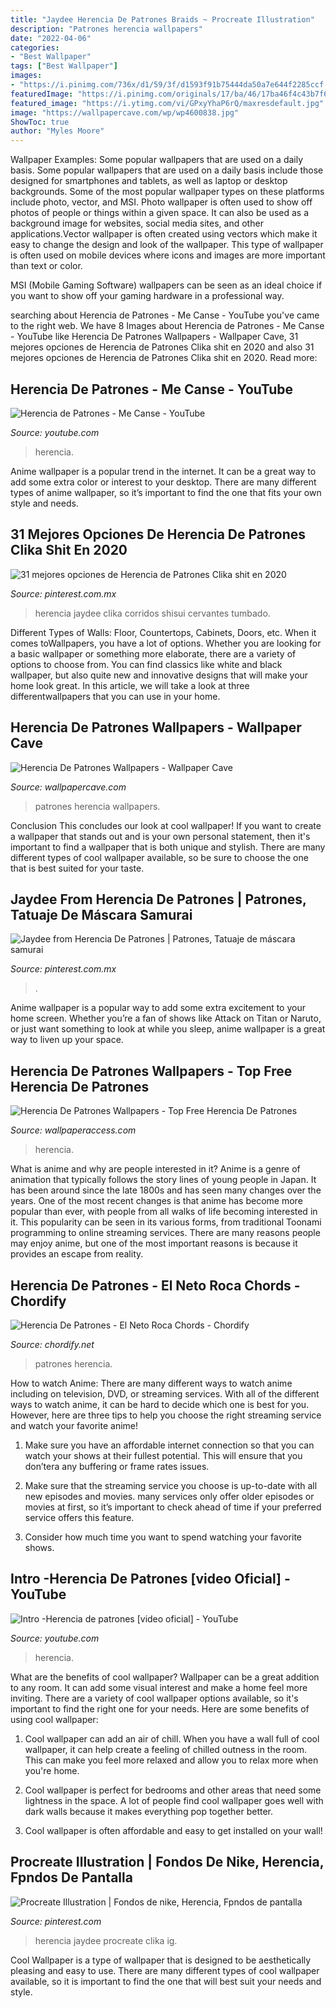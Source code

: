 ```yaml
---
title: "Jaydee Herencia De Patrones Braids ~ Procreate Illustration"
description: "Patrones herencia wallpapers"
date: "2022-04-06"
categories:
- "Best Wallpaper"
tags: ["Best Wallpaper"]
images:
- "https://i.pinimg.com/736x/d1/59/3f/d1593f91b75444da50a7e644f2285ccf.jpg"
featuredImage: "https://i.pinimg.com/originals/17/ba/46/17ba46f4c43b7f62c3f86cd13ed58c56.jpg"
featured_image: "https://i.ytimg.com/vi/GPxyYhaP6rQ/maxresdefault.jpg"
image: "https://wallpapercave.com/wp/wp4600838.jpg"
ShowToc: true
author: "Myles Moore"
---
```



Wallpaper Examples: Some popular wallpapers that are used on a daily basis.
Some popular wallpapers that are used on a daily basis include those designed for smartphones and tablets, as well as laptop or desktop backgrounds. Some of the most popular wallpaper types on these platforms include photo, vector, and MSI. 
Photo wallpaper is often used to show off photos of people or things within a given space. It can also be used as a background image for websites, social media sites, and other applications.Vector wallpaper is often created using vectors which make it easy to change the design and look of the wallpaper. This type of wallpaper is often used on mobile devices where icons and images are more important than text or color. 

MSI (Mobile Gaming Software) wallpapers can be seen as an ideal choice if you want to show off your gaming hardware in a professional way.

	

		
searching about Herencia de Patrones - Me Canse - YouTube you've came to the right web. We have 8 Images about Herencia de Patrones - Me Canse - YouTube like Herencia De Patrones Wallpapers - Wallpaper Cave, 31 mejores opciones de Herencia de Patrones Clika shit en 2020 and also 31 mejores opciones de Herencia de Patrones Clika shit en 2020. Read more:
		
    
## Herencia De Patrones - Me Canse - YouTube

<img loading=lazy src="https://i.ytimg.com/vi/GPxyYhaP6rQ/maxresdefault.jpg" onerror="this.onerror=null;this.src='https://tse4.mm.bing.net/th?id=OIP.FeO1I3tawHLNsX2SkttsSwHaEK&amp;pid=15.1';" alt="Herencia de Patrones - Me Canse - YouTube">

_Source: youtube.com_

>herencia. 

	

Anime wallpaper is a popular trend in the internet. It can be a great way to add some extra color or interest to your desktop. There are many different types of anime wallpaper, so it’s important to find the one that fits your own style and needs.

    
## 31 Mejores Opciones De Herencia De Patrones Clika Shit En 2020

<img loading=lazy src="https://i.pinimg.com/474x/b4/73/18/b473189b9aa37e84cce6a08c6c006d8c.jpg" onerror="this.onerror=null;this.src='https://tse3.mm.bing.net/th?id=OIP.-z58RUJX1bmG8UxPb18CJwAAAA&amp;pid=15.1';" alt="31 mejores opciones de Herencia de Patrones Clika shit en 2020">

_Source: pinterest.com.mx_

>herencia jaydee clika corridos shisui cervantes tumbado. 

	

Different Types of Walls: Floor, Countertops, Cabinets, Doors, etc.
When it comes toWallpapers, you have a lot of options. Whether you are looking for a basic wallpaper or something more elaborate, there are a variety of options to choose from. You can find classics like white and black wallpaper, but also quite new and innovative designs that will make your home look great. In this article, we will take a look at three differentwallpapers that you can use in your home.

    
## Herencia De Patrones Wallpapers - Wallpaper Cave

<img loading=lazy src="https://wallpapercave.com/wp/wp4600838.jpg" onerror="this.onerror=null;this.src='https://tse4.mm.bing.net/th?id=OIP.p39qBp3QZ5mYRI94OtprNgHaIg&amp;pid=15.1';" alt="Herencia De Patrones Wallpapers - Wallpaper Cave">

_Source: wallpapercave.com_

>patrones herencia wallpapers. 

	

Conclusion
This concludes our look at cool wallpaper! If you want to create a wallpaper that stands out and is your own personal statement, then it's important to find a wallpaper that is both unique and stylish. There are many different types of cool wallpaper available, so be sure to choose the one that is best suited for your taste.

    
## Jaydee From Herencia De Patrones | Patrones, Tatuaje De Máscara Samurai

<img loading=lazy src="https://i.pinimg.com/736x/d1/59/3f/d1593f91b75444da50a7e644f2285ccf.jpg" onerror="this.onerror=null;this.src='https://tse1.mm.bing.net/th?id=OIP.MGNpGHIgaeRltAteuEGB5QHaNK&amp;pid=15.1';" alt="Jaydee from Herencia De Patrones | Patrones, Tatuaje de máscara samurai">

_Source: pinterest.com.mx_

>. 

	

Anime wallpaper is a popular way to add some extra excitement to your home screen. Whether you’re a fan of shows like Attack on Titan or Naruto, or just want something to look at while you sleep, anime wallpaper is a great way to liven up your space.

    
## Herencia De Patrones Wallpapers - Top Free Herencia De Patrones

<img loading=lazy src="https://wallpaperaccess.com/full/4106739.jpg" onerror="this.onerror=null;this.src='https://tse3.mm.bing.net/th?id=OIP.zvPWOSyC725ftkYKPjo2AAHaNK&amp;pid=15.1';" alt="Herencia De Patrones Wallpapers - Top Free Herencia De Patrones">

_Source: wallpaperaccess.com_

>herencia. 

	

What is anime and why are people interested in it?
Anime is a genre of animation that typically follows the story lines of young people in Japan. It has been around since the late 1800s and has seen many changes over the years. One of the most recent changes is that anime has become more popular than ever, with people from all walks of life becoming interested in it. This popularity can be seen in its various forms, from traditional Toonami programming to online streaming services. There are many reasons people may enjoy anime, but one of the most important reasons is because it provides an escape from reality.

    
## Herencia De Patrones - El Neto Roca Chords - Chordify

<img loading=lazy src="https://i.ytimg.com/vi/U-vJwvfBhI8/maxresdefault.jpg" onerror="this.onerror=null;this.src='https://tse3.mm.bing.net/th?id=OIP.6rozt-kyEPMwAtFt5WNenwHaEK&amp;pid=15.1';" alt="Herencia De Patrones - El Neto Roca Chords - Chordify">

_Source: chordify.net_

>patrones herencia. 

	

How to watch Anime: There are many different ways to watch anime including on television, DVD, or streaming services.
With all of the different ways to watch anime, it can be hard to decide which one is best for you. However, here are three tips to help you choose the right streaming service and watch your favorite anime!
1. Make sure you have an affordable internet connection so that you can watch your shows at their fullest potential. This will ensure that you don’tera any buffering or frame rates issues.

2. Make sure that the streaming service you choose is up-to-date with all new episodes and movies. many services only offer older episodes or movies at first, so it’s important to check ahead of time if your preferred service offers this feature.

3. Consider how much time you want to spend watching your favorite shows.

    
## Intro -Herencia De Patrones [video Oficial] - YouTube

<img loading=lazy src="https://i.ytimg.com/vi/F46xZ86zI64/maxresdefault.jpg" onerror="this.onerror=null;this.src='https://tse3.mm.bing.net/th?id=OIP.JxeV6pyu_WDw-xHmdxXgYQHaEK&amp;pid=15.1';" alt="Intro -Herencia de patrones [video oficial] - YouTube">

_Source: youtube.com_

>herencia. 

	

What are the benefits of cool wallpaper?
Wallpaper can be a great addition to any room. It can add some visual interest and make a home feel more inviting. There are a variety of cool wallpaper options available, so it's important to find the right one for your needs. Here are some benefits of using cool wallpaper: 
1. Cool wallpaper can add an air of chill. When you have a wall full of cool wallpaper, it can help create a feeling of chilled outness in the room. This can make you feel more relaxed and allow you to relax more when you're home. 

2. Cool wallpaper is perfect for bedrooms and other areas that need some lightness in the space. A lot of people find cool wallpaper goes well with dark walls because it makes everything pop together better. 

3. Cool wallpaper is often affordable and easy to get installed on your wall!

    
## Procreate Illustration | Fondos De Nike, Herencia, Fpndos De Pantalla

<img loading=lazy src="https://i.pinimg.com/originals/17/ba/46/17ba46f4c43b7f62c3f86cd13ed58c56.jpg" onerror="this.onerror=null;this.src='https://tse1.mm.bing.net/th?id=OIP.CkYQ2LauriXtRQl4W5Y-VQHaJ4&amp;pid=15.1';" alt="Procreate Illustration | Fondos de nike, Herencia, Fpndos de pantalla">

_Source: pinterest.com_

>herencia jaydee procreate clika ig. 

	

Cool Wallpaper is a type of wallpaper that is designed to be aesthetically pleasing and easy to use. There are many different types of cool wallpaper available, so it is important to find the one that will best suit your needs and style.

